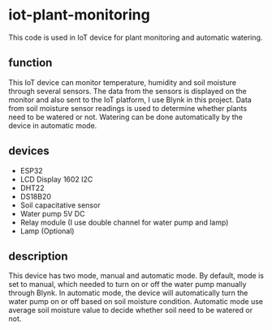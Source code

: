 # iot-plant-monitoring
This code is used in IoT device for plant monitoring and automatic watering.

## function
This IoT device can monitor temperature, humidity and soil moisture through several sensors. The data from the sensors is displayed on the monitor and also sent to the IoT platform, I use Blynk in this project.
Data from soil moisture sensor readings is used to determine whether plants need to be watered or not. Watering can be done automatically by the device in automatic mode.

## devices
  - ESP32
  - LCD Display 1602 I2C
  - DHT22
  - DS18B20
  - Soil capacitative sensor
  - Water pump 5V DC
  - Relay module (I use double channel for water pump and lamp)
  - Lamp (Optional)

## description
This device has two mode, manual and automatic mode. By default, mode is set to manual, which needed to turn on or off the water pump manually through Blynk. In automatic mode, the device will automatically turn the water pump on or off based on soil moisture condition. Automatic mode use average soil moisture value to decide whether soil need to be watered or not. 
